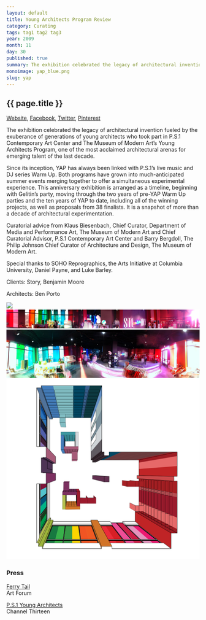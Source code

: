 ```yaml
---
layout: default
title: Young Architects Program Review
category: Curating
tags: tag1 tag2 tag3
year: 2009
month: 11
day: 30
published: true
summary: The exhibition celebrated the legacy of architectural invention fueled by the exuberance of generations of young architects who took part in P.S.1  Contemporary Art Center and The Museum of Modern Art’s Young Architects Program, one of the most acclaimed architectural arenas for emerging talent of the last decade. 
monoimage: yap_blue.png
slug: yap
---
```


<div class="container project-page">
	<div class="row-fluid project-header">	
		<div class="span8 offset4">
		  <h2>{{ page.title }}</h2>
		  <div class="project-links standard">
		  	<a class="inline" href="http://www.experimentsinmotion.com" target="_blank">Website</a>, <a class="inline" href="http://www.experimentsinmotion.com" target="_blank">Facebook</a>, <a class="inline" href="http://www.experimentsinmotion.com" target="_blank">Twitter</a>, <a class="inline" href="http://www.experimentsinmotion.com" target="_blank">Pinterest</a>
		  </div><!-- /.project-links -->
		  <div class="project-description">
		  	<p>The exhibition celebrated the legacy of architectural invention fueled by the exuberance of generations of young architects who took part in P.S.1  Contemporary Art Center and The Museum of Modern Art’s Young Architects Program, one of the most acclaimed architectural arenas for emerging talent of the last decade. </p>
		  	<p>Since its inception, YAP has always been linked with P.S.1’s live music and DJ series Warm Up. Both programs have grown into much-anticipated summer events merging together to offer a simultaneous experimental experience. This anniversary exhibition is arranged as a timeline, beginning with Gelitin’s party, moving through the two years of pre-YAP Warm Up parties and the ten years of YAP to date, including all of the winning projects, as well as proposals from 38 finalists. It is a snapshot of more than a decade of architectural experimentation.</p>
		  	<p>Curatorial advice from Klaus Biesenbach, Chief Curator, Department of Media and Performance Art, The Museum of Modern Art and Chief Curatorial Advisor, P.S.1 Contemporary Art Center and Barry Bergdoll, The Philip Johnson Chief Curator of Architecture and Design, The Museum of Modern Art.</p>
		  	<p>Special thanks to SOHO Reprographics, the Arts Initiative at Columbia University, Daniel Payne, and Luke Barley.</p>
		  </div><!-- /.project-description -->
		  <div class="project-addendum">
		  	<p>Clients: Story, Benjamin Moore</p>
			<p>Architects: Ben Porto</p>
		  </div><!-- /.project-addendum -->
		</div><!-- /.span8 -->
	</div><!-- /.project-header -->
	<div class="container project-gallery">
		<div class="row-fluid">
			<div class="span16 gallery-image">
				<img src="/img/projects/story/story_logo.png">
			</div>
		</div>
		<div class="row-fluid">
			<div class="span16 gallery-image">
				<img src="/img/projects/story/story0.jpg">
			</div>
		</div>
		<div class="row-fluid">
			<div class="span16 gallery-image">
				<img src="/img/projects/story/story1.jpg">
			</div>
		</div>
		<div class="row-fluid">
			<div class="span16 gallery-image">
				<img src="/img/projects/story/story2.png">
			</div>
		</div>
	</div><!-- /.project-gallery -->
	<div class="container project-press standard">
		<div class="row-fluid">
			<div class="span8">
				<h3>Press</h3>
				<p>
					<a target="_blank" href="http://artforum.com/diary/id=23198">Ferry Tail</a><br>
					Art Forum
				</p>
				<p>
					<a target="_blank" href="http://www.thirteen.org/sundayarts/video/ps1s-young-architects-program/340/#.UO3X9onjlfQ">P.S.1 Young Architects</a><br>
					Channel Thirteen
				</p>
			</div>
		</div>
	</div>
</div><!-- /.container .project-page -->

